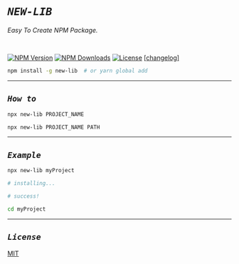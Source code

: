# **_`NEW-LIB`_**

_Easy To Create NPM Package._

<br>

[![NPM Version][npm-image]][npm-url]
[![NPM Downloads][downloads-image]][downloads-url]
[![License][license-image]][license-url]
[[changelog]](CHANGELOG.md)

```bash
npm install -g new-lib  # or yarn global add
```

---

## **_`How to`_**

```bash
npx new-lib PROJECT_NAME
```

```bash
npx new-lib PROJECT_NAME PATH
```

---

## **_`Example`_**

```bash
npx new-lib myProject

# installing...

# success!

cd myProject
```

---

## **_`License`_**

[MIT](LICENSE)

[npm-image]: https://img.shields.io/npm/v/new-lib.svg
[npm-url]: https://npmjs.org/package/new-lib
[downloads-image]: https://img.shields.io/npm/dm/new-lib.svg
[downloads-url]: https://npmcharts.com/compare/new-lib?minimal=true
[license-url]: https://opensource.org/licenses/MIT
[license-image]: https://img.shields.io/npm/l/new-lib
